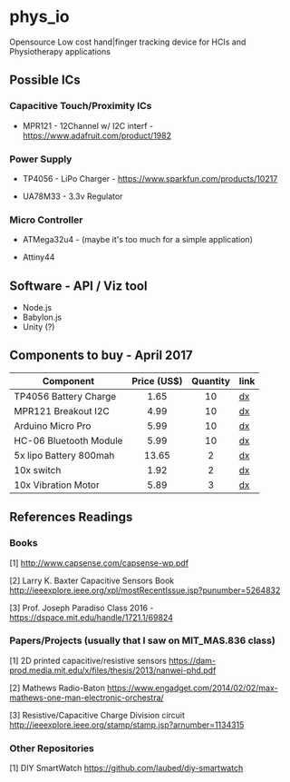 # phys_io
Opensource Low cost hand|finger tracking device for HCIs and Physiotherapy applications

## Possible ICs
### Capacitive Touch/Proximity ICs
- MPR121 - 12Channel w/ I2C interf - https://www.adafruit.com/product/1982

### Power Supply

- TP4056 - LiPo Charger - https://www.sparkfun.com/products/10217

- UA78M33 - 3.3v Regulator

### Micro Controller

- ATMega32u4 - (maybe it's too much for a simple application)

- Attiny44 

## Software - API / Viz tool

- Node.js 
- Babylon.js
- Unity (?)

## Components to buy - April 2017
| Component     | Price (US$) |Quantity| link
| ------------- |:------:|:-----:| --------- |
| TP4056 Battery Charge |  1.65  | 10 | [dx](http://www.dx.com/p/tp4056-4-2w-1-2a-5v-lithium-battery-charging-discharging-protection-module-w-micro-usb-blue-397213#.WOpxGlLlQU4)|
| MPR121 Breakout I2C   |  4.99  | 10 | [dx](http://www.dx.com/p/mpr121-breakout-i2c-capacitive-touch-sensor-controller-module-for-arduino-raspberry-pi-382663#.WOpyglLlSAw)|
| Arduino Micro Pro     |  5.99  | 10 | [dx](http://www.dx.com/p/open-smart-atmega32u4-development-board-pro-micro-for-arduino-452853#.WOpy3lLlSAw)|
| HC-06 Bluetooth Module|  5.99  | 10 | [dx](http://www.dx.com/p/hc-06-serial-port-passthrough-wireless-slave-transceiver-bluetooth-module-for-arduino-382686#.WOpzOFLlSAw)|
| 5x lipo Battery 800mah|  13.65 | 2  | [dx](http://www.dx.com/p/hj-5pcs-3-7v-800mah-batteries-for-dfd-f163-rc-quadcopter-spare-parts-458005#.WOpzklLlSAw)|
| 10x switch            |  1.92  | 2  | [dx](http://www.dx.com/p/jtron-6-pin-toggle-switch-battery-box-dedicated-switch-black-10-pcs-392709#.WOpz1VLlQU4)|
| 10x Vibration Motor   |  5.89  | 3  | [dx](http://www.dx.com/p/1027-vibration-motor-10x2-7mm-button-type-vibrating-motors-10-pcs-460845#.WOpz-1LlQU4)|

## References Readings 
### Books

[1] http://www.capsense.com/capsense-wp.pdf

[2] Larry K. Baxter Capacitive Sensors Book http://ieeexplore.ieee.org/xpl/mostRecentIssue.jsp?punumber=5264832

[3] Prof. Joseph Paradiso Class 2016 - https://dspace.mit.edu/handle/1721.1/69824

### Papers/Projects (usually that I saw on MIT_MAS.836 class)

[1] 2D printed capacitive/resistive sensors https://dam-prod.media.mit.edu/x/files/thesis/2013/nanwei-phd.pdf

[2] Mathews Radio-Baton https://www.engadget.com/2014/02/02/max-mathews-one-man-electronic-orchestra/

[3] Resistive/Capacitive Charge Division circuit http://ieeexplore.ieee.org/stamp/stamp.jsp?arnumber=1134315

### Other Repositories

[1] DIY SmartWatch https://github.com/laubed/diy-smartwatch
